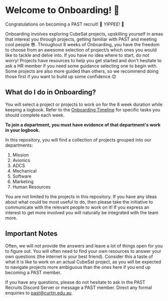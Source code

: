 # Welcome to Onboarding! :rocket:

Congratulations on becoming a PAST recruit! 🎉 *YIPPEE!* 🎉

Onboarding involves exploring CubeSat projects, upskilling yourself in areas that interest you through projects, getting familiar with PAST and meeting cool people 😎.
Throughout 8 weeks of Onboarding, you have the freedom to choose from an awesome selection of project/s which ones you would like to tackle and delve into.
If you have no idea where to start, do not worry! Projects have resources to help you get started and don't hesitate to ask a HR member if you need some guidance selecting
one to begin with. 
Some projects are also more guided than others, so we recommend doing those first if you want to
build up some confidence 😊

## What do I do in Onboarding?
You will select a project or projects to work on for the 8 week duration while keeping a logbook. Refer to the [Onboarding Timeline](https://github.com/PerthAerospaceStudentTeam/Onboarding/blob/main/0.%20Resources/Onboarding%20Timeline.md) for specific tasks you should complete each week. 

**To join a department, you must have evidence of that department's work in your logbook.**

In this repository, you will find a collection of projects grouped into our departments:
1. Mission
2. Avionics
3. ADCS
4. Mechanical
5. Software
6. Marketing
7. Human Resources

You are not limited to the projects in this repository. If you have any ideas about what could be most useful to do, then please take the initiative to communicate with the relevant people to work on it! If you express an interest to get more involved you will naturally be integrated with the team more.

## Important Notes
Often, we will not provide the answers and leave a lot of things open for you to figure out. 
You will often need to find your own resources to answer your own questions (the internet is your best friend). 
Consider this a taste of what it is like to work on an actual CubeSat project, as you will be expected to navigate projects more ambiguous 
than the ones here if you end up becoming a PAST member.

If you have any questions, please do not hesitate to ask in the PAST Recruits Discord Server or message a PAST member.
Direct any formal enquiries to past@curtin.edu.au.
